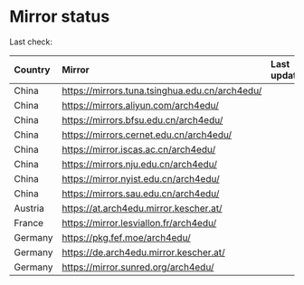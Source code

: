 <script src="./time.js"></script>
# Mirror status
Last check: <script type="text/javascript">localize(1706178013.780857);</script>

|Country|Mirror|Last update|
|:------|:-----|:----------|
|China|https://mirrors.tuna.tsinghua.edu.cn/arch4edu/|<script type="text/javascript">localize(1706121158);</script>|
|China|https://mirrors.aliyun.com/arch4edu/|<script type="text/javascript">localize(1706164572);</script>|
|China|https://mirrors.bfsu.edu.cn/arch4edu/|<script type="text/javascript">localize(1706078199);</script>|
|China|https://mirrors.cernet.edu.cn/arch4edu/|<script type="text/javascript">localize(1706121158);</script>|
|China|https://mirror.iscas.ac.cn/arch4edu/|<script type="text/javascript">localize(1706121158);</script>|
|China|https://mirrors.nju.edu.cn/arch4edu/|<script type="text/javascript">localize(1706121158);</script>|
|China|https://mirror.nyist.edu.cn/arch4edu/|<script type="text/javascript">localize(1706121158);</script>|
|China|https://mirrors.sau.edu.cn/arch4edu/|<script type="text/javascript">localize(1706164572);</script>|
|Austria|https://at.arch4edu.mirror.kescher.at/|<script type="text/javascript">localize(1706164572);</script>|
|France|https://mirror.lesviallon.fr/arch4edu/|<script type="text/javascript">localize(1706121158);</script>|
|Germany|https://pkg.fef.moe/arch4edu/|<script type="text/javascript">localize(1706164572);</script>|
|Germany|https://de.arch4edu.mirror.kescher.at/|<script type="text/javascript">localize(1706164572);</script>|
|Germany|https://mirror.sunred.org/arch4edu/|<script type="text/javascript">localize(1706164572);</script>|

<script src="./tablefilter/tablefilter.js"></script>
<script src="./table.js"></script>